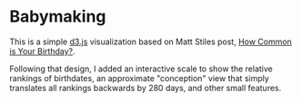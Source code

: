 Babymaking
========

This is a simple [d3.js](http://d3js.org) visualization based on Matt Stiles post, [How Common is Your Birthday?](http://thedailyviz.com/2012/05/12/how-common-is-your-birthday/).

Following that design, I added an interactive scale to show the relative rankings of birthdates, an approximate "conception" view that simply translates all rankings backwards by 280 days, and other small features.

